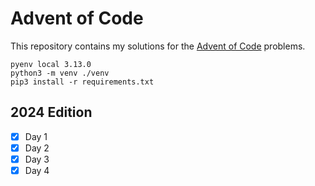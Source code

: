 # Advent of Code

This repository contains my solutions for the [Advent of Code](https://adventofcode.com/) problems.

```
pyenv local 3.13.0
python3 -m venv ./venv
pip3 install -r requirements.txt
```

## 2024 Edition
- [x] Day 1
- [x] Day 2
- [x] Day 3
- [x] Day 4
